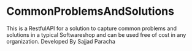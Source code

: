 # CommonProblemsAndSolutions
This is a RestfulAPI for a solution to capture common problems and solutions in a typical Softwareshop and can be used free of cost in any organization.
Developed By Sajjad Paracha
